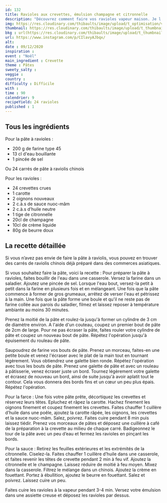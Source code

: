 ```yaml
---
id: 132
title: Ravioles aux crevettes, émulsion champagne et citronnelle
description: "Découvrez comment faire vos ravioles vapeur maison. Je l'accompagne d'une emulsion au champagne."
img: https://res.cloudinary.com/thibaults/image/upload/t_optimisation/v1607508153/Recipes/20201209_ravioles_crevettes_champagne.jpg
thumbnail: https://res.cloudinary.com/thibaults/image/upload/t_thumbnail_josie/v1607508153/Recipes/20201209_ravioles_crevettes_champagne.jpg
bkg : url(https://res.cloudinary.com/thibaults/image/upload/t_thumbnail_josie/v1607508153/Recipes/20201209_ravioles_crevettes_champagne.jpg)
url: https://www.instagram.com/p/CIlavyAJbqx/
alt: 
date : 09/12/2020
inspiration : 
event : "Noël"
main_ingredient : Crevette
theme : Pâtes
sweety_salty : 
veggie : 
country :
difficulty : Difficile
with : 
time : 90
calendrier: 9
recipeYield: 24 ravioles
published : 1
---
```


## Tous les ingrédients
Pour la pâte à ravioles :
 - 200 g de farine type 45
 - 13 cl d'eau bouillante
 - 1 pincée de sel 

Ou 24 carrés de pâte à raviolis chinois 

Pour les ravioles :
 - 24 crevettes crues
 - 1 carotte
 - 2 oignons nouveaux
 - 2 c.à.s de sauce nuoc-mâm
 - 2 c.à.s d’huile neutre
 - 1 tige de citronnelle
 - 20cl de champagne
 - 10cl de crème liquide
 - 80g de beurre doux

## La recette détaillée
Si vous n’avez pas envie de faire la pâte à raviolis, vous pouvez en trouver des carrés de raviolis chinois déjà préparé dans des commerces asiatiques. 

Si vous souhaitez faire la pâte, voici la recette : Pour préparer la pâte à ravioles, faites bouillir de l'eau dans une casserole. Versez la farine dans un saladier. Ajoutez une pincée de sel. Lorsque l'eau bout, versez-la petit à petit dans la farine en plusieurs fois et en mélangeant. Une fois que la pâte commence à former de gros grumeaux, arrêtez de verser l'eau et pétrissez à la main. Une fois que la pâte forme une boule et qu'il ne reste pas de farine collée aux parois du saladier, filmez et laissez reposer à température ambiante au moins 30 minutes.

Prenez la moitié de la pâte et roulez-la jusqu'à former un cylindre de 3 cm de diamètre environ. A l'aide d'un couteau, coupez un premier bout de pâte de 2cm de large. Pour ne pas écraser la pâte, faites rouler votre cylindre de pâte et coupez un nouveau bout de pâte. Répétez l'opération jusqu'à épuisement du rouleau de pâte. 

Saupoudrez de farine vos bouts de pâte. Prenez un morceau, faites-en une petite boule et venez l'écraser avec le plat de la main tout en tournant légèrement. Vous obtiendrez une galette bien ronde. Répétez l'opération avec tous les bouts de pâte. Prenez une galette de pâte et avec un rouleau à pâtisserie, venez écraser juste un bord. Tournez légèrement votre galette et écrasez de nouveau un bord, ainsi de suite jusqu'à avoir aplatit tout le contour. Cela vous donnera des bords fins et un cœur un peu plus épais. Répétez l'opération.

Pour la farce : 
Une fois votre pâte prête, décortiquez les crevettes et réservez leurs têtes. Epluchez et râpez la carotte. Hachez finement les oignons finement et coupez finement les crevettes. Faites chauffer 1 cuillère d’huile dans une poêle, ajoutez la carotte râpée, les oignons, les crevettes et la sauce nuoc-mâm. Salez, poivrez. Faites cuire pendant 8 min puis laissez tiédir. Prenez vos morceaux de pâtes et déposez une cuillère à café de la préparation à la crevette au milieu de chaque carré. Badigeonnez le tour de la pâte avec un peu d’eau et fermez les ravioles en pinçant les bords.

Pour la sauce : Retirez les feuilles extérieures et les extrémités de la citronnelle. Ciselez-la.  Faites chauffer 1 cuillère d’huile dans une casserole, et faites revenir les têtes de crevette pendant 2 min à feu vif. Ajoutez la citronnelle et le champagne. Laissez réduire de moitié à feu moyen. Mixez dans la casserole. Filtrez le mélange dans un chinois. Ajoutez la crème en fouettant. Portez à ébullition, ajoutez le beurre en fouettant. Salez et poivrez. Laissez cuire un peu.

Faites cuire les ravioles à la vapeur pendant 3-4 min. Versez votre émulsion dans une assiette creuse et déposez les ravioles par dessus.